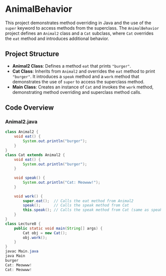 # AnimalBehavior

This project demonstrates method overriding in Java and the use of the `super` keyword to access methods from the superclass. The `AnimalBehavior` project defines an `Animal2` class and a `Cat` subclass, where `Cat` overrides the `eat` method and introduces additional behavior.

## Project Structure

- **Animal2 Class**: Defines a method `eat` that prints `"burger"`.
- **Cat Class**: Inherits from `Animal2` and overrides the `eat` method to print `"burger"`. It introduces a `speak` method and a `work` method that demonstrates the use of `super` to access the superclass method.
- **Main Class**: Creates an instance of `Cat` and invokes the `work` method, demonstrating method overriding and superclass method calls.

## Code Overview

### Animal2.java
```java
class Animal2 {
    void eat() {
        System.out.println("burger");
    }
}
class Cat extends Animal2 {
    void eat() {
        System.out.println("burger");
    }
    
    void speak() {
        System.out.println("Cat: Meowww!");
    }
    
    void work() {
        super.eat();  // Calls the eat method from Animal2
        speak();      // Calls the speak method from Cat
        this.speak(); // Calls the speak method from Cat (same as speak())
    }
}
class Lecture8 {
    public static void main(String[] args) {
        Cat obj = new Cat();
        obj.work();
    }
}
javac Main.java
java Main
burger
Cat: Meowww!
Cat: Meowww!
